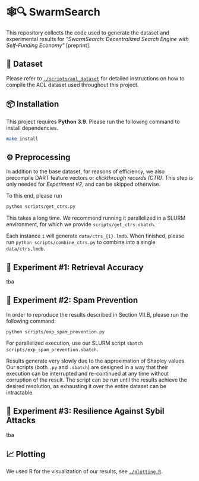 # 🕸️🔍 SwarmSearch

This repository collects the code used to generate the dataset and experimental results for _"SwarmSearch: Decentralized Search Engine with Self-Funding Economy"_ [preprint].

## 💾 Dataset

Please refer to [`./scripts/aol_dataset`](./scripts/aol_dataset) for detailed instructions on how to compile the AOL dataset used throughout this project.

## 📦 Installation

This project requires **Python 3.9**.
Please run the following command to install dependencies.

```bash
make install
```

## ⚙️ Preprocessing

In addition to the base dataset, for reasons of efficiency, we also precompile DART feature vectors or _clickthrough records (CTR)_. This step is only needed for _Experiment #2_, and can be skipped otherwise.

To this end, please run

```bash
python scripts/get_ctrs.py
```

This takes a long time. We recommend running it parallelized in a SLURM environment, for which we provide `scripts/get_ctrs.sbatch`.

Each instance `i` will generate `data/ctrs_{i}.lmdb`.
When finished, please run `python scripts/combine_ctrs.py` to combine into a single `data/ctrs.lmdb`.

## 🔬 Experiment #1: Retrieval Accuracy

tba

## 🔬 Experiment #2: Spam Prevention

In order to reproduce the results described in Section VII.B, please run the following command:

```
python scripts/exp_spam_prevention.py
```

For parallelized execution, use our SLURM script `sbatch scripts/exp_spam_prevention.sbatch`.

Results generate very slowly due to the approximation of Shapley values.
Our scripts (both `.py` and `.sbatch`) are designed in a way that their execution can be interrupted and re-continued at any time without corruption of the result.
The script can be run until the results achieve the desired resolution, as exhausting it over the entire dataset can be intractable.

## 🔬 Experiment #3: Resilience Against Sybil Attacks

tba

## 📈 Plotting

We used R for the visualization of our results, see [`./plotting.R`](./plotting.R).
